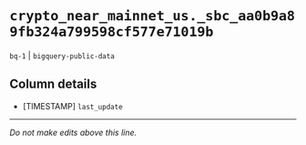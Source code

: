 # `crypto_near_mainnet_us._sbc_aa0b9a89fb324a799598cf577e71019b`
`bq-1` | `bigquery-public-data`

## Column details
* [TIMESTAMP] `last_update`

-------------------------------------------------------------------------------
*Do not make edits above this line.*
